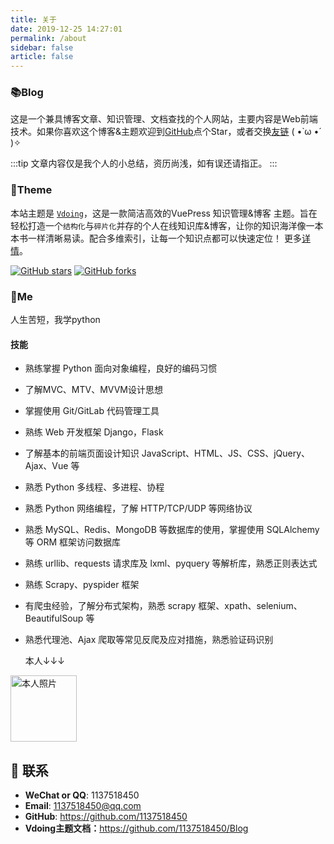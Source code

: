 ```yaml
---
title: 关于
date: 2019-12-25 14:27:01
permalink: /about
sidebar: false
article: false
---
```


### 📚Blog
这是一个兼具博客文章、知识管理、文档查找的个人网站，主要内容是Web前端技术。如果你喜欢这个博客&主题欢迎到[GitHub](https://github.com/1137518450)点个Star，或者交换[友链](/friends/) ( •̀ ω •́ )✧

:::tip
文章内容仅是我个人的小总结，资历尚浅，如有误还请指正。
:::


### 🎨Theme
本站主题是 [`Vdoing`](https://github.com/1137518450/Blog)，这是一款简洁高效的VuePress 知识管理&博客 主题。旨在轻松打造一个`结构化`与`碎片化`并存的个人在线知识库&博客，让你的知识海洋像一本本书一样清晰易读。配合多维索引，让每一个知识点都可以快速定位！ 更多[详情](https://github.com/1137518450/Blog)。

<a href="https://github.com/xugaoyi/vuepress-theme-vdoing" target="_blank"><img src='https://img.shields.io/github/stars/xugaoyi/vuepress-theme-vdoing' alt='GitHub stars' class="no-zoom"></a>
<a href="https://github.com/xugaoyi/vuepress-theme-vdoing" target="_blank"><img src='https://img.shields.io/github/forks/xugaoyi/vuepress-theme-vdoing' alt='GitHub forks' class="no-zoom"></a>


### 🐼Me
人生苦短，我学python

#### 技能
* 熟练掌握 Python 面向对象编程，良好的编码习惯
* 了解MVC、MTV、MVVM设计思想
* 掌握使用 Git/GitLab 代码管理工具
* 熟练 Web 开发框架 Django，Flask
* 了解基本的前端页面设计知识 JavaScript、HTML、JS、CSS、jQuery、Ajax、Vue 等
* 熟悉 Python 多线程、多进程、协程
* 熟悉 Python 网络编程，了解 HTTP/TCP/UDP 等网络协议
* 熟悉 MySQL、Redis、MongoDB 等数据库的使用，掌握使用 SQLAlchemy 等 ORM 框架访问数据库
* 熟练 urllib、requests 请求库及 lxml、pyquery 等解析库，熟悉正则表达式
* 熟练 Scrapy、pyspider 框架
* 有爬虫经验，了解分布式架构，熟悉 scrapy 框架、xpath、selenium、BeautifulSoup 等
* 熟悉代理池、Ajax 爬取等常见反爬及应对措施，熟悉验证码识别

  本人↓↓↓

<img src='
https://jiangxuejian.oss-cn-chengdu.aliyuncs.com/head%20portrait%20.jpg' alt='本人照片' style="width:106px;">


## :email: 联系

- **WeChat or QQ**: <a :href="qqUrl" class='qq'>1137518450</a>
- **Email**:  <a href="mailto:1137518450@qq.com">1137518450@qq.com</a>
- **GitHub**: <https://github.com/1137518450>
- **Vdoing主题文档：**<https://github.com/1137518450/Blog>

<script>
  export default {
    data(){
      return {
        qqUrl: 'tencent://message/?uin=894072666&Site=&Menu=yes'
      }
    },
    mounted(){
      const flag =  navigator.userAgent.match(/(phone|pad|pod|iPhone|iPod|ios|iPad|Android|Mobile|BlackBerry|IEMobile|MQQBrowser|JUC|Fennec|wOSBrowser|BrowserNG|WebOS|Symbian|Windows Phone)/i);
      if(flag){
        this.qqUrl = 'mqqwpa://im/chat?chat_type=wpa&uin=894072666&version=1&src_type=web&web_src=oicqzone.com'
      }
    }
  }
</script>
